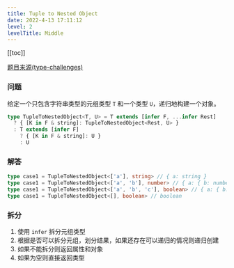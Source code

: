 ```yaml
---
title: Tuple to Nested Object
date: 2022-4-13 17:11:12
level: 2
levelTitle: Middle
---
```


[[toc]]

[题目来源(type-challenges)](https://github.com/type-challenges/type-challenges/blob/master/questions/3188-medium-tuple-to-nested-object/README.md)

### 问题
给定一个只包含字符串类型的元组类型 `T` 和一个类型 `U`，递归地构建一个对象。


```typescript
type TupleToNestedObject<T, U> = T extends [infer F, ...infer Rest]
  ? { [K in F & string]: TupleToNestedObject<Rest, U> }
  : T extends [infer F]
    ? { [K in F & string]: U }
    : U
```

### 解答

```typescript
type case1 = TupleToNestedObject<['a'], string> // { a: string }
type case1 = TupleToNestedObject<['a', 'b'], number> // { a: { b: number } }
type case1 = TupleToNestedObject<['a', 'b', 'c'], boolean> // { a: { b: { c: boolean } } }
type case1 = TupleToNestedObject<[], boolean> // boolean
```

### 拆分

1. 使用 `infer` 拆分元组类型
2. 根据是否可以拆分元组，划分结果，如果还存在可以递归的情况则递归创建
3. 如果不能拆分则返回属性和对象
4. 如果为空则直接返回类型
